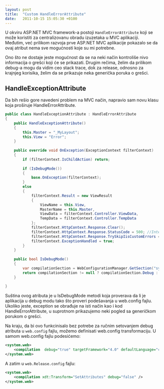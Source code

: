 ```yaml
---
layout: post
title:  "Custom HandleErrorAttribute"
date:   2011-10-15 15:05:30 +0100
---
```


U okviru ASP.NET MVC framework-a postoji `HandleErrorAttribute` koji se može koristiti za centralizovanu obradu izuzetaka u MVC aplikaciji. Međutim, već prilikom razvoja prve ASP.NET MVC aplikacije pokazalo se da ovaj atribut nema sve mogućnosti koje su mi potrebne.

Ono što ne dostaje jeste mogućnost da se na neki način kontroliše nivo informacija o grešci koji će se prikazati. Drugim rečima, želim da prilikom debug-a mogu da vidim ceo stack trace, dok za release, odnosno za krajnjeg korisika, želim da se prikazuje neka generička poruka o grešci.

## HandleExceptionAttribute

Da bih rešio gore navedeni problem na MVC način, napravio sam novu klasu koja proširuje HandleErrorAttribute.

```csharp
public class HandleExceptionAttribute : HandleErrorAttribute
{
    public HandleExceptionAttribute()
    {
        this.Master = "_MyLayout";
        this.View = "Error";
    }
 
    public override void OnException(ExceptionContext filterContext)
    {
        if (filterContext.IsChildAction) return;
 
        if (IsDebugMode())
        {
            base.OnException(filterContext);
        }
        else
        {
            filterContext.Result = new ViewResult
            {
                ViewName = this.View,
                MasterName = this.Master,
                ViewData = filterContext.Controller.ViewData,
                TempData = filterContext.Controller.TempData
            };
            filterContext.HttpContext.Response.Clear();
            filterContext.HttpContext.Response.StatusCode = 500; //Internal Server Error 
            filterContext.HttpContext.Response.TrySkipIisCustomErrors = true;
            filterContext.ExceptionHandled = true;
        }
    }
 
    public bool IsDebugMode()
    {
        var compilationSection = WebConfigurationManager.GetSection("system.web/compilation") as CompilationSection;
        return compilationSection != null ? compilationSection.Debug : false;
    }
 
}
```

Suština ovog atributa je u IsDebugMode metodi koja proverava da li je aplikacija u debug modu tako što proveri podešavanja u web.config fajlu. Ukoliko jeste, exception se obrađuje na isti način kao i kod HandleErrorAttribute, u suprotnom prikazujemo neki pogled sa generičkom porukom o grešci.

Na kraju, da bi ovo funkcinisalo bez potrebe za ručnim setovanjem debug atributa u `web.config` fajlu, možemo definisati web.config transformaciju. U samom web.config fajlu podesićemo:

```xml
<system.web>
    <compilation  debug="true" targetFramework="4.0" defaultLanguage="c#" />
</system.web>
```

A zatim u `web.Release.config` fajlu:

```xml
<system.web>
    <compilation xdt:Transform="SetAttributes" debug="false" />
</system.web>
```
